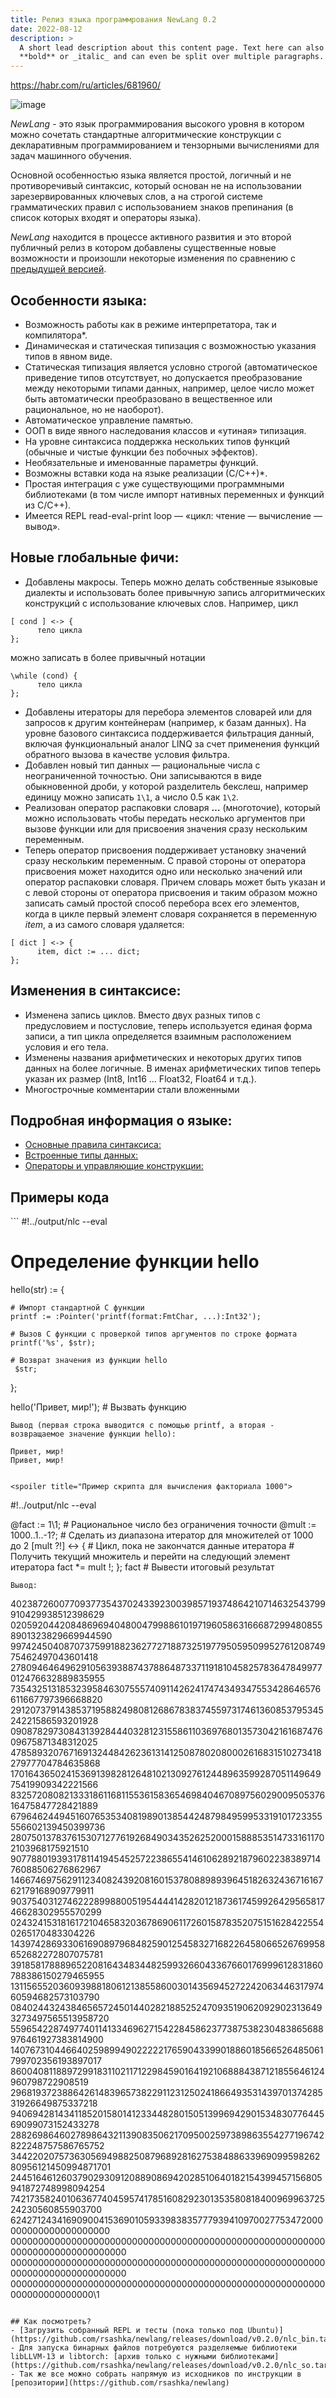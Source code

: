 ```yaml
---
title: Релиз языка программрования NewLang 0.2
date: 2022-08-12
description: >
  A short lead description about this content page. Text here can also be
  **bold** or _italic_ and can even be split over multiple paragraphs.
---
```


https://habr.com/ru/articles/681960/



![image](https://habrastorage.org/r/w1560/webt/pl/j2/ho/plj2ho0lszvbxr2p1rtgz3ojocc.jpeg)


*NewLang* - это язык программирования высокого уровня в котором можно сочетать стандартные алгоритмические конструкции с декларативным программированием и тензорными вычислениями для задач машинного обучения.

Основной особенностью языка является простой, логичный и не противоречивый синтаксис, который основан не на использовании зарезервированных ключевых слов, а на строгой системе грамматических правил с использованием знаков препинания (в список которых входят и операторы языка).

*NewLang* находится в процессе активного развития и это второй публичный релиз в котором добавлены существенные новые возможности и произошли некоторые изменения по сравнению с [предыдущей версией](https://habr.com/ru/company/timeweb/blog/673176/).

<cut />

## Особенности языка:
- Возможность работы как в режиме интерпретатора, так и компилятора*.
- Динамическая и статическая типизация с возможностью указания типов в явном виде. 
- Статическая типизация является условно строгой (автоматическое приведение типов отсутствует, но допускается преобразование между некоторыми типами данных, например, целое число может быть автоматически преобразовано в вещественное или рациональное, но не наоборот).
- Автоматическое управление памятью.
- ООП в виде явного наследования классов и «утиная» типизация.
- На уровне синтаксиса поддержка нескольких типов функций (обычные и чистые функции без побочных эффектов).
- Необязательные и именованные параметры функций.
- Возможны вставки кода на языке реализации (С/С++)*. 
- Простая интеграция с уже существующими программными библиотеками (в том числе импорт нативных переменных и функций из С/С++). 
- Имеется REPL read-eval-print loop — «цикл: чтение — вычисление — вывод».

## Новые глобальные фичи:
- Добавлены макросы. Теперь можно делать собственные языковые диалекты и использовать более привычную запись алгоритмических конструкций с использование ключевых слов. 
Например, цикл
```
[ cond ] <-> {
      тело цикла
}; 
```
можно записать в более привычный нотации
```
\while (cond) {
      тело цикла
};
```

- Добавлены итераторы для перебора элементов словарей или для запросов к другим контейнерам (например, к базам данных). На уровне базового синтаксиса поддерживается фильтрация данный, включая функциональный аналог LINQ за счет применения функций обратного вызова в качестве условия фильтра.
- Добавлен новый тип данных — рациональные числа с неограниченной точностью. Они записываются в виде обыкновенной дроби, у которой разделитель бекслеш, например единицу  можно записать `1\1`, а число 0.5 как `1\2`.
- Реализован оператор распаковки словаря **…** (многоточие), который можно использовать чтобы передать несколько аргументов при вызове функции или для присвоения значения сразу нескольким переменным.
- Теперь оператор присвоения поддерживает установку значений сразу нескольким переменным. С правой стороны от оператора присвоения может находится одно или несколько значений или оператор распаковки словаря. Причем словарь может быть указан и с левой стороны от оператора присвоения и таким образом можно записать самый простой способ перебора всех его элементов, когда в цикле первый элемент словаря сохраняется в переменную *item*, а из самого словаря удаляется:
```
[ dict ] <-> {  
      item, dict := ... dict; 
};
```

## Изменения в синтаксисе:
- Изменена запись циклов. Вместо двух разных типов с предусловием и постусловие, теперь используется единая форма записи, а тип цикла определяется взаимным расположением условия и его тела.
- Изменены названия арифметических и некоторых других типов данных на более логичные. В именах арифметических типов теперь указан их размер (Int8, Int16 … Float32, Float64 и т.д.).
- Многострочные комментарии стали вложенными


## Подробная информация о языке:
- [Основные правила синтаксиса:](https://newlang.net/syntax.html)
- [Встроенные типы данных:](https://newlang.net/types.html)
- [Операторы и управляющие конструкции:](https://newlang.net/ops.html)

## Примеры кода
<spoiler title="Привет, мир!">
```
#!../output/nlc --eval

# Определение функции hello
hello(str) := { 
    
    # Импорт стандартной C функции
    printf := :Pointer('printf(format:FmtChar, ...):Int32');
    
    # Вызов C функции с проверкой типов аргументов по строке формата
    printf('%s', $str);  

    # Возврат значения из функции hello
     $str;
};

hello('Привет, мир!'); # Вызвать функцию
```
Вывод (первая строка выводится с помощью printf, а вторая - возвращаемое значение функции hello):
```
    Привет, мир!
    Привет, мир!
``` </spoiler>

<spoiler title="Пример скрипта для вычисления факториала 1000">
```
#!../output/nlc --eval

@fact := 1\1;  # Рациональное число без ограничения точности
@mult := 1000..1..-1?; # Сделать из диапазона итератор для множителей от 1000 до 2
[mult ?!] <-> {      # Цикл, пока не закончатся данные итератора
    # Получить текущий множитель и перейти на следующий элемент итератора
    fact *= mult !; 
};
fact # Вывести итоговый результат
```
Вывод:
```
402387260077093773543702433923003985719374864210714632543799910429938512398629
020592044208486969404800479988610197196058631666872994808558901323829669944590
997424504087073759918823627727188732519779505950995276120874975462497043601418
278094646496291056393887437886487337119181045825783647849977012476632889835955
735432513185323958463075557409114262417474349347553428646576611667797396668820
291207379143853719588249808126867838374559731746136085379534524221586593201928
090878297308431392844403281231558611036976801357304216168747609675871348312025
478589320767169132448426236131412508780208000261683151027341827977704784635868
170164365024153691398281264810213092761244896359928705114964975419909342221566
832572080821333186116811553615836546984046708975602900950537616475847728421889
679646244945160765353408198901385442487984959953319101723355556602139450399736
280750137837615307127761926849034352625200015888535147331611702103968175921510
907788019393178114194545257223865541461062892187960223838971476088506276862967
146674697562911234082439208160153780889893964518263243671616762179168909779911
903754031274622289988005195444414282012187361745992642956581746628302955570299
024324153181617210465832036786906117260158783520751516284225540265170483304226
143974286933061690897968482590125458327168226458066526769958652682272807075781
391858178889652208164348344825993266043367660176999612831860788386150279465955
131156552036093988180612138558600301435694527224206344631797460594682573103790
084024432438465657245014402821885252470935190620929023136493273497565513958720
559654228749774011413346962715422845862377387538230483865688976461927383814900
140767310446640259899490222221765904339901886018566526485061799702356193897017
860040811889729918311021171229845901641921068884387121855646124960798722908519
296819372388642614839657382291123125024186649353143970137428531926649875337218
940694281434118520158014123344828015051399694290153483077644569099073152433278
288269864602789864321139083506217095002597389863554277196742822248757586765752
344220207573630569498825087968928162753848863396909959826280956121450994871701
244516461260379029309120889086942028510640182154399457156805941872748998094254
742173582401063677404595741785160829230135358081840096996372524230560855903700
624271243416909004153690105933983835777939410970027753472000000000000000000000
000000000000000000000000000000000000000000000000000000000000000000000000000000
000000000000000000000000000000000000000000000000000000000000000000000000000000
000000000000000000000000000000000000000000000000000000000000000000000000\1
```  </spoiler>

## Как посмотреть?
- [Загрузить собранный REPL и тесты (пока только под Ubuntu)](https://github.com/rsashka/newlang/releases/download/v0.2.0/nlc_bin.tar.xz)
- Для запуска бинарных файлов потребуются разделяемые библиотеки libLLVM-13 и libtorch: [архив только с нужными библиотеками](https://github.com/rsashka/newlang/releases/download/v0.2.0/nlc_so.tar.xz).
- Так же все можно собрать напрямую из исходников по инструкции в [репозитории](https://github.com/rsashka/newlang)